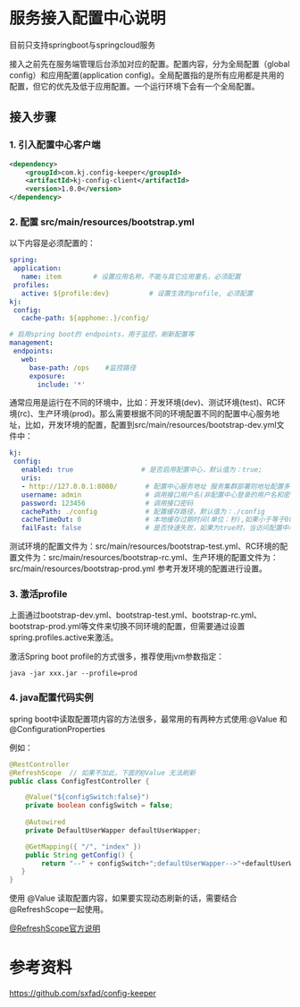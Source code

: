 # 服务接入配置中心说明

目前只支持springboot与springcloud服务

接入之前先在服务端管理后台添加对应的配置。配置内容，分为全局配置（global config）和应用配置(application config)。全局配置指的是所有应用都是共用的配置，但它的优先及低于应用配置。一个运行环境下会有一个全局配置。

## 接入步骤

### 1. 引入配置中心客户端

```xml
<dependency>
    <groupId>com.kj.config-keeper</groupId>
    <artifactId>kj-config-client</artifactId>
    <version>1.0.0</version>
</dependency>
```

### 2. 配置 src/main/resources/bootstrap.yml

以下内容是必须配置的：

```yaml
spring:
 application:
   name: item        # 设置应用名称，不能与其它应用重名，必须配置
 profiles:
   active: ${profile:dev}          # 设置生效的profile, 必须配置
kj:
 config:
   cache-path: ${apphome:.}/config/

# 启用spring boot的 endpoints，用于监控，刷新配置等
management:
 endpoints:
   web:
     base-path: /ops    #监控路径
     exposure:
       include: '*'    
```

通常应用是运行在不同的环境中，比如：开发环境(dev)、测试环境(test)、RC环境(rc)、生产环境(prod)。那么需要根据不同的环境配置不同的配置中心服务地址，比如，开发环境的配置，配置到src/main/resources/bootstrap-dev.yml文件中：

```yaml
kj:
 config:
   enabled: true                 # 是否启用配置中心，默认值为：true;
   uris:
   - http://127.0.0.1:8080/       # 配置中心服务地址 服务集群部署则地址配置多个
   username: admin                # 调用接口用户名(非配置中心登录的用户名和密码)
   password: 123456               # 调用接口密码
   cachePath: ./config            # 配置缓存路径，默认值为：./config
   cacheTimeOut: 0                # 本地缓存过期时间(单位：秒),如果小于等于0时，一直有效
   failFast: false                # 是否快速失败，如果为true时，当访问配置中心时立即抛异常；如果为false时，会尝试加载3次，并会尝试获取本地缓存，最终还没有配置，才会抛异常。默认值：false
```

测试环境的配置文件为：src/main/resources/bootstrap-test.yml、RC环境的配置文件为：src/main/resources/bootstrap-rc.yml、生产环境的配置文件为：src/main/resources/bootstrap-prod.yml 参考开发环境的配置进行设置。

### 3. 激活profile

上面通过bootstrap-dev.yml、bootstrap-test.yml、bootstrap-rc.yml、bootstrap-prod.yml等文件来切换不同环境的配置，但需要通过设置spring.profiles.active来激活。

激活Spring boot profile的方式很多，推荐使用jvm参数指定：

```
java -jar xxx.jar --profile=prod
```

### 4. java配置代码实例

spring boot中读取配置项内容的方法很多，最常用的有两种方式使用:@Value 和 @ConfigurationProperties

例如：



```java
@RestController
@RefreshScope  // 如果不加此，下面的@Value 无法刷新
public class ConfigTestController {

    @Value("${configSwitch:false}")
    private boolean configSwitch = false;
    
    @Autowired
    private DefaultUserWapper defaultUserWapper;

    @GetMapping({ "/", "index" })
    public String getConfig() {
        return "--" + configSwitch+";defaultUserWapper-->"+defaultUserWapper;
   }
}
```

使用 @Value 读取配置内容，如果要实现动态刷新的话，需要结合@RefreshScope一起使用。

[@RefreshScope官方说明](http://cloud.spring.io/spring-cloud-static/Edgware.SR2/single/spring-cloud.html#_refresh_scope)



# 参考资料

<https://github.com/sxfad/config-keeper>